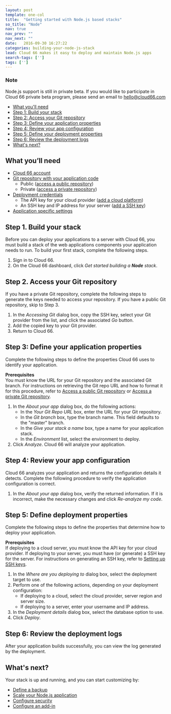 ```yaml
---
layout: post
template: one-col
title:  "Getting started with Node.js based stacks"
so_title: "Node"
nav: true
nav_prev: ""
nav_next: ""
date:   2016-09-30 16:27:22
categories: building-your-node-js-stack
lead: Cloud 66 makes it easy to deploy and maintain Node.js apps
search-tags: ['']
tags: ['']
---
```


<div class="notice notice-warning">
	<h3>Note</h3>
    <p>Node.js support is still in private beta. If you would like to participate in Cloud 66 private beta program, please send an email to <a href="mailto:hello@cloud66.com">hello@cloud66.com</a></p>
</div>


<ul class="page-toc">
  <li>
    <a href="#needed">What you'll need</a>
  </li>
  <li>
    <a href="#1">Step 1: Build your stack</a>
  </li>
  <li>
    <a href="#2">Step 2: Access your Git repository</a>
  </li>
  <li>
    <a href="#3">Step 3: Define your application properties</a>
  </li>
  <li>
    <a href="#4">Step 4: Review your app configuration</a>
  </li>
  <li>
    <a href="#5">Step 5: Define your deployment properties</a>
  </li>
  <li>
    <a href="#6">Step 6: Review the deployment logs</a>
  </li>
  <li>
    <a href="#next">What's next?</a>
  </li>
</ul>

<h2 id="needed">What you’ll need</h2>

<ul class="list">
  <li><a href="https://app.cloud66.com/users/sign_up" target="_blank">Cloud 66 account</a></li>
  <li><a href="http://community.cloud66.com/articles/accessing-your-git-repository">Git repository with your application code</a>
    <ul class="list">
      <li>Public (<a href="http://community.cloud66.com/articles/accessing-your-git-repository#public">access a public repository</a>)</li>
      <li>Private (<a href="http://community.cloud66.com/articles/accessing-your-git-repository#private">access a private repository</a>)</li>
    </ul>
  </li>   
  <li><a href="/deployment/deploy-to-your-cloud">Deployment credentials</a>
    <ul class="list">
      <li>The API key for your cloud provider (<a href="/deployment/deploy-to-your-cloud">add a cloud platform</a>)</li>
      <li>An SSH key and IP address for your server (<a href="/deployment/deploy-to-your-own-server">add a SSH key</a>)</li>
    </ul>
  </li>
   <li><a href="/building-your-node-js-stack/specific-settings-for-your-node-js-application">Application specific settings</a>
  </li>
</ul>

<h2 id="1">Step 1. Build your stack</h2>
Before you can deploy your applications to a server with Cloud 66, you must build a stack of the web applications components your application needs to run. To build your first stack, complete the following steps.

<ol class="list">
<li>Sign in to Cloud 66.</li>
<li>On the Cloud 66 dashboard, click <i>Get started building a <b>Node</b> stack</i>.</li>
</ol>

<h2 id="2">Step 2. Access your Git repository</h2>
If you have a private Git repository, complete the following steps to generate the keys needed to access your repository. If you have a public Git repository, skip to Step 3.

<ol class="list">
<li>In the <i>Accessing Git</i> dialog box, copy the SSH key, select your Git provider from the list, and click the associated <i>Go</i> button.</li>
<li>Add the copied key to your Git provider.</li>
<li>Return to Cloud 66.</li>
</ol>

<h2 id="3">Step 3: Define your application properties</h2>
Complete the following steps to define the properties Cloud 66 uses to identify your application.

<b>Prerequisites</b><br/>
You must know the URL for your Git repository and the associated Git branch. For instructions on retrieving the Git repo URL and how to format it for this procedure, refer to <a href="http://community.cloud66.com/articles/accessing-your-git-repository#public">Access a public Git repository</a> or <a href="http://community.cloud66.com/articles/accessing-your-git-repository#private">Access a private Git repository</a>.

<ol class="list">
  <li>In the <i>About your app</i> dialog box, do the following actions:
    <ul class="list">
      <li>In the <i>Your Git Repo URL</i> box, enter the URL for your Git repository.</li>
      <li>In the <i>Git branch</i> box, type the branch name. This field defaults to the "master" branch.</li>
      <li>In the <i>Give your stack a name</i> box, type a name for your application stack.</li>
      <li>In the <i>Environment</i> list, select the environment to deploy.</li>
    </ul>
  </li>   
  <li>Click <i>Analyze</i>. Cloud 66 will analyze your application.</li>
</ol>

<h2 id="4">Step 4: Review your app configuration</h2>
Cloud 66 analyzes your application and returns the configuration details it detects. Complete the following procedure to verify the application configuration is correct.

<ol class="list">
<li>In the <i>About your app</i> dialog box, verify the returned information. If it is incorrect, make the necessary changes and click <i>Re-analyze my code</i>.</li>
</ol>

<h2 id="5">Step 5: Define deployment properties</h2>
Complete the following steps to define the properties that determine how to deploy your application.

<b>Prerequisites</b><br/>
If deploying to a cloud server, you must know the API key for your cloud provider. If deploying to your server, you must have (or generate) a SSH key for the server. For instructions on generating an SSH key, refer to [Setting up SSH keys](http://community.cloud66.com/articles/setting-up-ssh-keys).

<ol class="list">
  <li>In the <i>Where are you deploying to</i> dialog box, select the deployment target to use.</li>
  <li>Perform one of the following actions, depending on your deployment configuration:
    <ul class="list">
      <li>If deploying to a cloud, select the cloud provider, server region and server size.</li>
      <li>If deploying to a server, enter your username and IP address.</li>
    </ul>
  </li>   
  <li>In the <i>Deployment details</i> dialog box, select the database option to use.</li>
  <li>Click <i>Deploy</i>.</li>
</ol>

<h2 id="6">Step 6: Review the deployment logs</h2>
After your application builds successfully, you can view the log generated by the deployment.

<h2 id="next">What's next?</h2>
Your stack is up and running, and you can start customizing by:

<ul class="list">
<li><a href="/stack-add-ins/database-backups">Define a backup</a></li>
<li><a href="/building-your-node-js-stack/scale-your-node-js-application">Scale your Node.js application</a></li>
<li><a href="/managing-your-stack/stack-network-settings">Configure security</a></li>
<li><a href="/stack-add-ins/add-in-implementation">Configure an add-in</a></li>
</ul>
